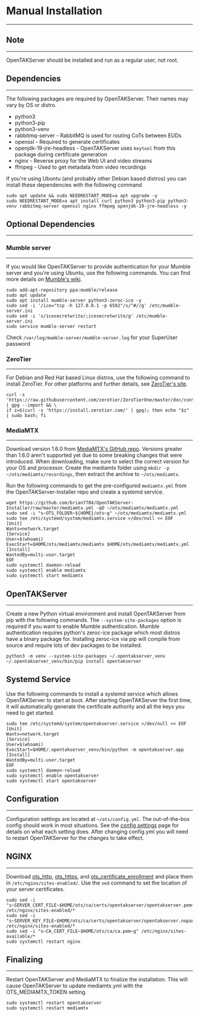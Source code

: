 # Manual Installation

***

## Note

***

OpenTAKServer should be installed and run as a regular user, not root.

## Dependencies

***

The following packages are required by OpenTAKServer. Their names may vary by OS or distro.

- python3
- python3-pip
- python3-venv
- rabbitmq-server - RabbitMQ is used for routing CoTs between EUDs
- openssl - Required to generate certificates
- openjdk-19-jre-headless - OpenTAKServer uses `keytool` from this package during certificate generation
- nginx - Reverse proxy for the Web UI and video streams
- ffmpeg - Used to get metadata from video recordings

If you're using Ubuntu (and probably other Debian based distros) you can install these dependencies with the following command

```
sudo apt update && sudo NEEDRESTART_MODE=a apt upgrade -y
sudo NEEDRESTART_MODE=a apt install curl python3 python3-pip python3-venv rabbitmq-server openssl nginx ffmpeg openjdk-19-jre-headless -y
```

## Optional Dependencies

***

### Mumble server

***

If you would like OpenTAKServer to provide authentication for your Mumble server and you're using Ubuntu, 
use the following commands. You can find more details on [Mumble's wiki](https://wiki.mumble.info/wiki/Installing_Mumble).

```
sudo add-apt-repository ppa:mumble/release
sudo apt update
sudo apt install mumble-server python3-zeroc-ice -y
sudo sed -i '/ice="tcp -h 127.0.0.1 -p 6502"/s/^#//g' /etc/mumble-server.ini
sudo sed -i 's/icesecretwrite/;icesecretwrite/g' /etc/mumble-server.ini
sudo service mumble-server restart
```

Check `/var/log/mumble-server/mumble-server.log` for your SuperUser password

### ZeroTier

***

For Debian and Red Hat based Linux distros, use the following command to install ZeroTier. For other platforms and
further details, see [ZeroTier's site](https://www.zerotier.com/download/).

```
curl -s 'https://raw.githubusercontent.com/zerotier/ZeroTierOne/master/doc/contact%40zerotier.com.gpg' | gpg --import && \  
if z=$(curl -s 'https://install.zerotier.com/' | gpg); then echo "$z" | sudo bash; fi
```

### MediaMTX

***

Download version 1.6.0 from [MediaMTX's GitHub repo](https://github.com/bluenviron/mediamtx/releases/tag/v1.6.0).
Versions greater than 1.6.0 aren't supported yet due to some breaking changes that were introduced. When downloading,
make sure to select the correct version for your OS and processor. Create the mediamtx folder using `mkdir -p ~/ots/mediamtx/recordings`,
then extract the archive to `~/ots/mediamtx`.

Run the following commands to get the pre-configured `mediamtx.yml` from the OpenTAKServer-Installer repo and create a
systemd service.

```shell
wget https://github.com/brian7704/OpenTAKServer-Installer/raw/master/mediamtx.yml -qO ~/ots/mediamtx/mediamtx.yml
sudo sed -i "s~OTS_FOLDER~${HOME}/ots~g" ~/ots/mediamtx/mediamtx.yml
sudo tee /etc/systemd/system/mediamtx.service >/dev/null << EOF
[Unit]
Wants=network.target
[Service]
User=$(whoami)
ExecStart=$HOME/ots/mediamtx/mediamtx $HOME/ots/mediamtx/mediamtx.yml
[Install]
WantedBy=multi-user.target
EOF
sudo systemctl daemon-reload
sudo systemctl enable mediamtx
sudo systemctl start mediamtx
```

## OpenTAKServer

***

Create a new Python virtual environment and install OpenTAKServer from pip with the following commands. The 
`--system-site-packages` option is required if you want to enable Mumble authentication. Mumble authentication 
requires python's zeroc-ice package which most distros have a binary package for. Installing zeroc-ice via pip will
compile from source and require lots of dev packages to be installed.

```shell
python3 -m venv --system-site-packages ~/.opentakserver_venv
~/.opentakserver_venv/bin/pip install opentakserver
```

## Systemd Service

Use the following commands to install a systemd service which allows OpenTAKServer to start at boot. After starting
OpenTAKServer the first time, it will automatically generate the certificate authority and all the keys you need
to get started.

```shell
sudo tee /etc/systemd/system/opentakserver.service >/dev/null << EOF
[Unit]
Wants=network.target
[Service]
User=$(whoami)
ExecStart=$HOME/.opentakserver_venv/bin/python -m opentakserver.app
[Install]
WantedBy=multi-user.target
EOF
sudo systemctl daemon-reload
sudo systemctl enable opentakserver
sudo systemctl start opentakserver
```


## Configuration

***

Configuration settings are located at `~/ots/config.yml`. The out-of-the-box config
should work in most situations. See the [config settings](../configuration.md) page for details on what each setting does. After changing
config.yml you will need to restart OpenTAKServer for the changes to take effect.

## NGINX

***

Download [ots_http](https://raw.githubusercontent.com/brian7704/OpenTAKServer-Installer/master/nginx_configs/ots_http),
[ots_https](https://raw.githubusercontent.com/brian7704/OpenTAKServer-Installer/master/nginx_configs/ots_https),
and [ots_certificate_enrollment](https://raw.githubusercontent.com/brian7704/OpenTAKServer-Installer/master/nginx_configs/ots_certificate_enrollment)
and place them in `/etc/nginx/sites-enabled/`. Use the `sed` command to set the location of your server certificates.

```shell
sudo sed -i "s~SERVER_CERT_FILE~$HOME/ots/ca/certs/opentakserver/opentakserver.pem~g" /etc/nginx/sites-enabled/*
sudo sed -i "s~SERVER_KEY_FILE~$HOME/ots/ca/certs/opentakserver/opentakserver.nopass.key~g" /etc/nginx/sites-enabled/*
sudo sed -i "s~CA_CERT_FILE~$HOME/ots/ca/ca.pem~g" /etc/nginx/sites-available/*
sudo systemctl restart nginx
```

## Finalizing

***

Restart OpenTAKServer and MediaMTX to finalize the installation. This will cause OpenTAKServer to update mediamtx.yml
with the OTS_MEDIAMTX_TOKEN setting.

```shell
sudo systemctl restart opentakserver
sudo systemctl restart mediamtx
```